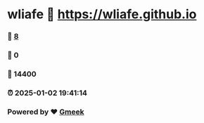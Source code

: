 # wliafe :link: https://wliafe.github.io 
### :page_facing_up: [8](https://wliafe.github.io/tag.html) 
### :speech_balloon: 0 
### :hibiscus: 14400 
### :alarm_clock: 2025-01-02 19:41:14 
### Powered by :heart: [Gmeek](https://github.com/Meekdai/Gmeek)
